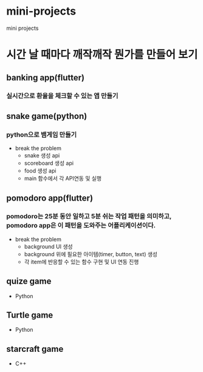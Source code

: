 # mini-projects
mini projects
# 시간 날 때마다 깨작깨작 뭔가를 만들어 보기
## banking app(flutter)
### 실시간으로 환율을 체크할 수 있는 앱 만들기
## snake game(python)
### python으로 뱀게임 만들기
+ break the problem
  + snake 생성 api
  + scoreboard 생성 api
  + food 생성 api
  + main 함수에서 각 API연동 및 실행
## pomodoro app(flutter)
### pomodoro는 25분 동안 일하고 5분 쉬는 작업 패턴을 의미하고, pomodoro app은 이 패턴을 도와주는 어플리케이션이다.
+ break the problem
  + background UI 생성
  + background 위에 필요한 아이템(timer, button, text) 생성
  + 각 item에 반응할 수 있는 함수 구현 및 UI 연동 진행
## quize game
+ Python
## Turtle game
+ Python
## starcraft game
+ C++
